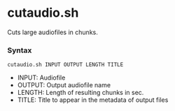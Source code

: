 # cutaudio.sh
Cuts large audiofiles in chunks.

### Syntax
`cutaudio.sh INPUT OUTPUT LENGTH TITLE`

- INPUT: Audiofile
- OUTPUT: Output audiofile name
- LENGTH: Length of resulting chunks in sec.
- TITLE: Title to appear in the metadata of output files
